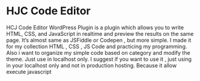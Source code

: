 # HJC Code Editor
HCJ Code Editor WordPress Plugin is a plugin which  allows you to write HTML, CSS, and JavaScript in realtime and preview the results on the same page. It’s almost same as JSFiddle or Codepen , but more simple. I made it for my collection HTML , CSS , JS Code and practicing my programming. Also i want to organize my simple code based on category and modify the theme. Just use in localhost only.
I suggest if you want to use it , just using in your localhost only and not in production hosting. Because it allow execute javascript


